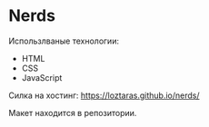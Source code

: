 # Nerds

Использлваные технологии: 
 - HTML 
 - CSS
 - JavaScript
 
Силка на хостинг: https://loztaras.github.io/nerds/

Макет находится в репозитории.
